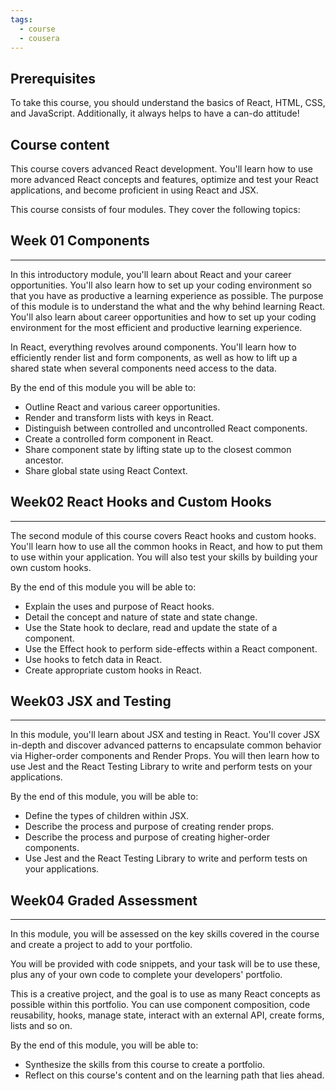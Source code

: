 ```yaml
---
tags:
  - course
  - cousera
---
```


## **Prerequisites**

To take this course, you should understand the basics of React, HTML, CSS, and JavaScript. Additionally, it always helps
to have a can-do attitude!

## **Course content**

This course covers advanced React development. You'll learn how to use more advanced React concepts and features,
optimize and test your React applications, and become proficient in using React and JSX.

This course consists of four modules. They cover the following topics:

## Week 01 Components

---

In this introductory module, you'll learn about React and your career opportunities. You'll also learn how to set up
your coding environment so that you have as productive a learning experience as possible. The purpose of this module is
to understand the what and the why behind learning React. You'll also learn about career opportunities and how to set up
your coding environment for the most efficient and productive learning experience.

In React, everything revolves around components. You'll learn how to efficiently render list and form components, as
well as how to lift up a shared state when several components need access to the data.

By the end of this module you will be able to:

- Outline React and various career opportunities.
- Render and transform lists with keys in React.
- Distinguish between controlled and uncontrolled React components.
- Create a controlled form component in React.
- Share component state by lifting state up to the closest common ancestor.
- Share global state using React Context.

## Week02 React Hooks and Custom Hooks

---

The second module of this course covers React hooks and custom hooks. You'll learn how to use all the common hooks in
React, and how to put them to use within your application. You will also test your skills by building your own custom
hooks.

By the end of this module you will be able to:

- Explain the uses and purpose of React hooks.
- Detail the concept and nature of state and state change.
- Use the State hook to declare, read and update the state of a component.
- Use the Effect hook to perform side-effects within a React component.
- Use hooks to fetch data in React.
- Create appropriate custom hooks in React.

## Week03 JSX and Testing

---

In this module, you'll learn about JSX and testing in React. You'll cover JSX in-depth and discover advanced patterns to
encapsulate common behavior via Higher-order components and Render Props. You will then learn how to use Jest and the
React Testing Library to write and perform tests on your applications.

By the end of this module, you will be able to:

- Define the types of children within JSX.
- Describe the process and purpose of creating render props.
- Describe the process and purpose of creating higher-order components.
- Use Jest and the React Testing Library to write and perform tests on your applications.

## Week04 Graded Assessment

---

In this module, you will be assessed on the key skills covered in the course and create a project to add to your
portfolio.

You will be provided with code snippets, and your task will be to use these, plus any of your own code to complete your
developers' portfolio.

This is a creative project, and the goal is to use as many React concepts as possible within this portfolio. You can use
component composition, code reusability, hooks, manage state, interact with an external API, create forms, lists and so
on.

By the end of this module, you will be able to:

- Synthesize the skills from this course to create a portfolio.
- Reflect on this course's content and on the learning path that lies ahead.
